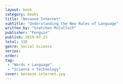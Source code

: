 ```yaml
---
layout: book
category: books
title: "Because Internet"
subtitle: "Understanding the New Rules of Language"
written_by: "Gretchen McCulloch"
publisher: "Penguin"
publish: 2019-07-23
total: 338
genre: Social Science
series:
order:
tag:
 - "Words + Language"
 - "Science + Technology"
cover: because-internet.jpg
---
```

